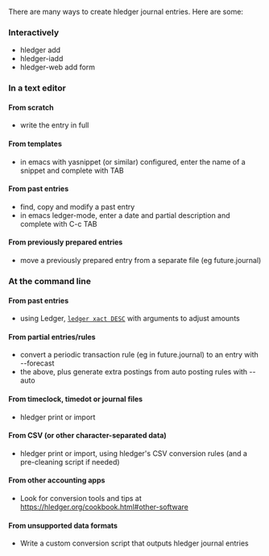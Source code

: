 There are many ways to create hledger journal entries. Here are some:

### Interactively
- hledger add
- hledger-iadd
- hledger-web add form

### In a text editor

#### From scratch
- write the entry in full

#### From templates
- in emacs with yasnippet (or similar) configured, enter the name of a snippet and complete with TAB

#### From past entries
- find, copy and modify a past entry
- in emacs ledger-mode, enter a date and partial description and complete with C-c TAB

#### From previously prepared entries
- move a previously prepared entry from a separate file (eg future.journal) 

### At the command line

#### From past entries
- using Ledger, [`ledger xact DESC`](https://ledger-cli.org/doc/ledger3.html#xact) with arguments to adjust amounts

#### From partial entries/rules
- convert a periodic transaction rule (eg in future.journal) to an entry with --forecast
- the above, plus generate extra postings from auto posting rules with --auto

#### From timeclock, timedot or journal files
- hledger print or import

#### From CSV (or other character-separated data)
- hledger print or import, using hledger's CSV conversion rules (and a pre-cleaning script if needed)

#### From other accounting apps
- Look for conversion tools and tips at https://hledger.org/cookbook.html#other-software

#### From unsupported data formats
- Write a custom conversion script that outputs hledger journal entries
